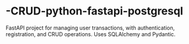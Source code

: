 # -CRUD-python-fastapi-postgresql
FastAPI project for managing user transactions, with authentication, registration, and CRUD operations. Uses SQLAlchemy and Pydantic. 
